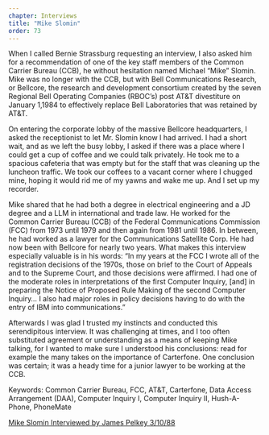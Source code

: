 ```yaml
---
chapter: Interviews
title: "Mike Slomin"
order: 73
---
```


When I called Bernie Strassburg requesting an interview, I also asked him for a recommendation of one of the key staff members of the Common Carrier Bureau (CCB), he without hesitation named Michael “Mike” Slomin. Mike was no longer with the CCB, but with Bell Communications Research, or Bellcore, the research and development consortium created by the seven Regional Bell Operating Companies (RBOC’s) post AT&T divestiture on January 1,1984 to effectively replace Bell Laboratories that was retained by AT&T.

On entering the corporate lobby of the massive Bellcore headquarters, I asked the receptionist to let Mr. Slomin know I had arrived. I had a short wait, and as we left the busy lobby, I asked if there was a place where I could get a cup of coffee and we could talk privately. He took me to a spacious cafeteria that was empty but for the staff that was cleaning up the luncheon traffic. We took our coffees to a vacant corner where I chugged mine, hoping it would rid me of my yawns and wake me up. And I set up my recorder.

Mike shared that he had both a degree in electrical engineering and a JD degree and a LLM in international and trade law. He worked for the Common Carrier Bureau (CCB) of the Federal Communications Commission (FCC) from 1973 until 1979 and then again from 1981 until 1986. In between, he had worked as a lawyer for the Communications Satellite Corp. He had now been with Bellcore for nearly two years. What makes this interview especially valuable is in his words: “In my years at the FCC I wrote all of the registration decisions of the 1970s, those on brief to the Court of Appeals and to the Supreme Court, and those decisions were affirmed. I had one of the moderate roles in interpretations of the first Computer Inquiry, [and] in preparing the Notice of Proposed Rule Making of the second Computer Inquiry… I also had major roles in policy decisions having to do with the entry of IBM into communications.”

Afterwards I was glad I trusted my instincts and conducted this serendipitous interview. It was challenging at times, and I too often substituted agreement or understanding as a means of keeping Mike talking, for I wanted to make sure I understood his conclusions: read for example the many takes on the importance of Carterfone. One conclusion was certain; it was a heady time for a junior lawyer to be working at the CCB.

Keywords: Common Carrier Bureau, FCC, AT&T, Carterfone, Data Access Arrangement (DAA), Computer Inquiry I, Computer Inquiry II, Hush-A-Phone, PhoneMate

[Mike Slomin Interviewed by James Pelkey 3/10/88](https://archive.computerhistory.org/resources/access/text/2017/09/102740208-05-01-acc.pdf)
